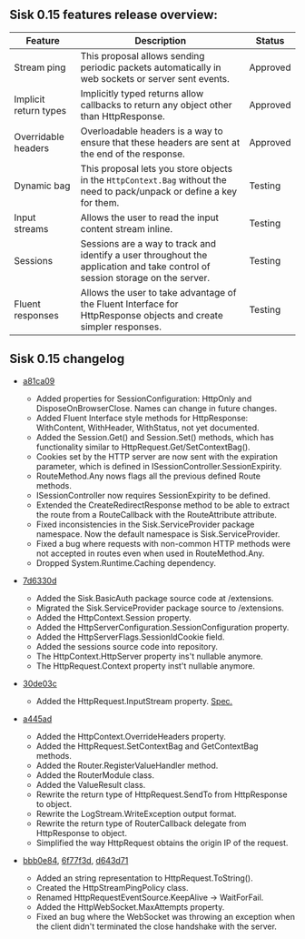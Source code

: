 ## Sisk 0.15 features release overview:

| Feature | Description | Status |
| - | - | - |
| Stream ping | This proposal allows sending periodic packets automatically in web sockets or server sent events. | Approved |
| Implicit return types | Implicitly typed returns allow callbacks to return any object other than HttpResponse. | Approved |
| Overridable headers | Overloadable headers is a way to ensure that these headers are sent at the end of the response. | Approved |
| Dynamic bag | This proposal lets you store objects in the `HttpContext.Bag` without the need to pack/unpack or define a key for them. | Testing | 
| Input streams | Allows the user to read the input content stream inline. | Testing |
| Sessions | Sessions are a way to track and identify a user throughout the application and take control of session storage on the server. | Testing |
| Fluent responses | Allows the user to take advantage of the Fluent Interface for HttpResponse objects and create simpler responses. | Testing |

## Sisk 0.15 changelog

- [a81ca09](https://github.com/sisk-http/core/commit/a81ca09866cdb44c98d0c34336d91f80de8fb2c0)
    - Added properties for SessionConfiguration: HttpOnly and DisposeOnBrowserClose. Names can change in future changes.
    - Added Fluent Interface style methods for HttpResponse: WithContent, WithHeader, WithStatus, not yet documented.
    - Added the Session.Get() and Session.Set() methods, which has functionality similar to HttpRequest.Get/SetContextBag().
    - Cookies set by the HTTP server are now sent with the expiration parameter, which is defined in ISessionController.SessionExpirity.
    - RouteMethod.Any nows flags all the previous defined Route methods.
    - ISessionController now requires SessionExpirity to be defined.
    - Extended the CreateRedirectResponse method to be able to extract the route from a RouteCallback with the RouteAttribute attribute.
    - Fixed inconsistencies in the Sisk.ServiceProvider package namespace. Now the default namespace is Sisk.ServiceProvider.
    - Fixed a bug where requests with non-common HTTP methods were not accepted in routes even when used in RouteMethod.Any.
    - Dropped System.Runtime.Caching dependency.

- [7d6330d](https://github.com/sisk-http/core/commit/7d6330dba06489563a8d40044bbb1f031039581e)
    - Added the Sisk.BasicAuth package source code at /extensions.
    - Migrated the Sisk.ServiceProvider package source to /extensions.
    - Added the HttpContext.Session property.
    - Added the HttpServerConfiguration.SessionConfiguration property.
    - Added the HttpServerFlags.SessionIdCookie field.
    - Added the sessions source code into repository.
    - The HttpContext.HttpServer property ins't nullable anymore.
    - The HttpRequest.Context property inst't nullable anymore.

- [30de03c](https://github.com/sisk-http/core/commit/30de03cdb9df577039d267d14e94016f71cac656)
    - Added the HttpRequest.InputStream property. [Spec.](https://github.com/sisk-http/core/blob/main/feature-preview/0.15/input-stream.md)

- [a445ad](https://github.com/sisk-http/core/commit/a445ad3651f910b3fbc6b8cb98ee08290d2410e4)
    - Added the HttpContext.OverrideHeaders property.
    - Added the HttpRequest.SetContextBag and GetContextBag methods.
    - Added the Router.RegisterValueHandler method.
    - Added the RouterModule class.
    - Added the ValueResult class.
    - Rewrite the return type of HttpRequest.SendTo from HttpResponse to object.
    - Rewrite the LogStream.WriteException output format.
    - Rewrite the return type of RouterCallback delegate from HttpResponse to object.
    - Simplified the way HttpRequest obtains the origin IP of the request.

- [bbb0e84](https://github.com/sisk-http/core/commit/bbb0e84046eeb8684393230dfc4a4baacb062fba), [6f77f3d](https://github.com/sisk-http/core/commit/6f77f3db71fcdbe435d61db6fe7914f7ecb2ec06), [d643d71](https://github.com/sisk-http/core/commit/d643d718f256e6d1a3df276ac28dced09a5ec627)
    - Added an string representation to HttpRequest.ToString().
    - Created the HttpStreamPingPolicy class.
    - Renamed HttpRequestEventSource.KeepAlive -> WaitForFail.
    - Added the HttpWebSocket.MaxAttempts property.
    - Fixed an bug where the WebSocket was throwing an exception when the client didn't terminated the close handshake with the server.